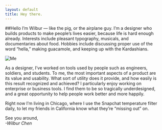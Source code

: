 ```yaml
---
layout: default
title: Hey there.
---
```


##Hello
I’m Wilbur — like the pig, or the airplane guy. I’m a designer who builds products to make people’s lives easier, because life is hard enough already. Interests include pleasant typography, musicals, and documentaries about food. Hobbies include discussing proper use of the word “hella,” making guacamole, and keeping up with the Kardashians.

![Me](/files/IMG_2154.png "Me!")

As a designer, I’ve worked on tools used by people such as engineers, soldiers, and students. To me, the most important aspects of a product are its value and usability. What sort of utility does it provide, and how easily is this result recognized and achieved? I particularly enjoy working on enterprise or business tools. I find them to be so tragically underdesigned, and a great opportunity to help people work better and more happily. 

Right now I’m living in Chicago, where I use the Snapchat temperature filter daily, to let my friends in California know what they’re “missing out” on. 


See you around,<br><i>-Wilbur Chen</i>








